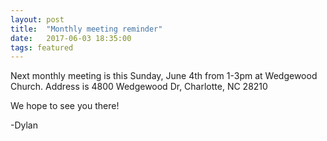 ```yaml
---
layout: post
title:  "Monthly meeting reminder"
date:   2017-06-03 18:35:00
tags: featured
---
```


Next monthly meeting is this Sunday, June 4th from 1-3pm at Wedgewood Church. 
Address is 4800 Wedgewood Dr, Charlotte, NC 28210

We hope to see you there!

-Dylan